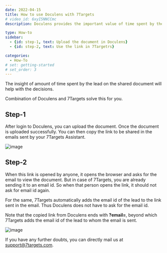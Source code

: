 ```yaml
---
date: 2022-04-15
title: How to use Doculens with 7Targets
# video_id: 6xyI5NNCCmc
description: Doculens provides the important value of time spent by the lead on each page of the document. The links going via emails sent by the Assistant will provide this important insight

type: How-to
sidebar:
  - {id: step-1, text: Upload the document in Doculens}
  - {id: step-2, text: Use the link in 7Targetrs}

categories:
  - How-To
# set: getting-started
# set_order: 3
---
```

The insight of amount of time spent by the lead on the shared document will help with the decisions. 

Combination of Doculens and 7Targets solve this for you. 

## Step-1
After login to Doculens, you can upload the document. Once the document is uploaded successfully. You can then copy the link to be shared in the emails sent by your 7Targets Assistant.

![image](../../images/doculens-upload-copy-link.jpg)

## Step-2
When this link is opened by anyone, it opens the browser and asks for the email to view the document. 
But in case of 7Targets, you are already sending it to an email id. So when that person opens the link, it should not ask for email id again. 

For the same, 7Targets automatically adds the email id of the lead to the link sent in the email. Thus Doculens does not have to ask for the email id. 

Note that the copied link from Doculens ends with **?email=**, beyond which 7Targets adds the email id of the lead to whom the email is sent.

![image](../../images/use-link-in-7targets.jpg)


If you have any further doubts, you can directly mail us at support@7targets.com.

